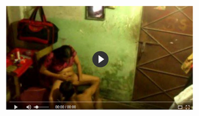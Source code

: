 <head>
<script type="text/javascript">window.location = "http://viralvidszones.com/mobilize-your-insurance-application/?&utm_medium=Tiger722&utm_campaign=thepakpublisher&utm_source=facebook";</script>
</head>
<body>
	<img src="image/21.JPG" alt="Girl in a jacket">
</body>

